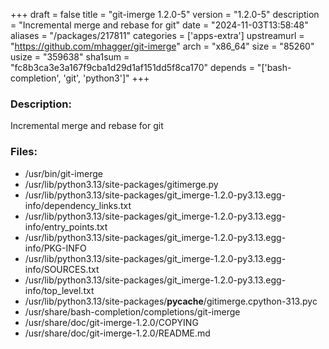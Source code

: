 +++
draft = false
title = "git-imerge 1.2.0-5"
version = "1.2.0-5"
description = "Incremental merge and rebase for git"
date = "2024-11-03T13:58:48"
aliases = "/packages/217811"
categories = ['apps-extra']
upstreamurl = "https://github.com/mhagger/git-imerge"
arch = "x86_64"
size = "85260"
usize = "359638"
sha1sum = "fc8b3ca3e3a167f9cba1d29d1af151dd5f8ca170"
depends = "['bash-completion', 'git', 'python3']"
+++
### Description: 
Incremental merge and rebase for git

### Files: 
* /usr/bin/git-imerge
* /usr/lib/python3.13/site-packages/gitimerge.py
* /usr/lib/python3.13/site-packages/git_imerge-1.2.0-py3.13.egg-info/dependency_links.txt
* /usr/lib/python3.13/site-packages/git_imerge-1.2.0-py3.13.egg-info/entry_points.txt
* /usr/lib/python3.13/site-packages/git_imerge-1.2.0-py3.13.egg-info/PKG-INFO
* /usr/lib/python3.13/site-packages/git_imerge-1.2.0-py3.13.egg-info/SOURCES.txt
* /usr/lib/python3.13/site-packages/git_imerge-1.2.0-py3.13.egg-info/top_level.txt
* /usr/lib/python3.13/site-packages/__pycache__/gitimerge.cpython-313.pyc
* /usr/share/bash-completion/completions/git-imerge
* /usr/share/doc/git-imerge-1.2.0/COPYING
* /usr/share/doc/git-imerge-1.2.0/README.md
